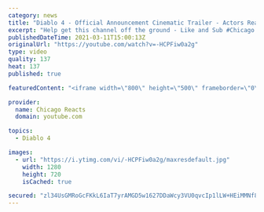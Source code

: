 ```yaml
---
category: news
title: "Diablo 4 - Official Announcement Cinematic Trailer - Actors React"
excerpt: "Help get this channel off the ground - Like and Sub #Chicago #Blind #React."
publishedDateTime: 2021-03-11T15:00:13Z
originalUrl: "https://youtube.com/watch?v=-HCPFiw0a2g"
type: video
quality: 137
heat: 137
published: true

featuredContent: "<iframe width=\"800\" height=\"500\" frameborder=\"0\" src=\"https://www.youtube.com/embed/-HCPFiw0a2g\" allow=\"accelerometer; autoplay; encrypted-media; gyroscope; picture-in-picture\" allowfullscreen></iframe>"

provider:
  name: Chicago Reacts
  domain: youtube.com

topics:
  - Diablo 4

images:
  - url: "https://i.ytimg.com/vi/-HCPFiw0a2g/maxresdefault.jpg"
    width: 1280
    height: 720
    isCached: true

secured: "zl34UsGMRoGcFKkL6IaT7yrAMGD5w1627DDaWcy3VU0qvcIp1lLW+HEiMMNf8sBsWqFTP9xuz/dcjADF3vFgHVpINn5P+onLOBzeMZxGZpj9+XduQdGzMPQmkBnYwR2t8jUKvO0a1ohG4aSvZbxq02Pg9ta0Ck6yhTM1nZOjZR7IEICYFUCInkHVvdej9IY4i7b0+czoeOa4xMHgnagR2NZy1ZaMEkQRPOUAtknV3yojud/yCt4t8CcqnqYVMw1XgzBw93ZbZ/vqo9Nj5N750wm0CvBZb8/xZ+Aj/JohCoCd0j8Gwibwp6J/seJHm6xtDTTlnr9FQmjrOy+RE5u13EDqbYB/WNSEtEgS37s3YYv3sFcRANE1Ip2UaE3vAhgsIO75y1oHiX6JK2UBLqjpYuclOmdzjLJCc+REFVlKC5bxNXRMs9kaWjFo0PSfIt6C;VEwrBTvDZYixcv+G371VtA=="
---
```


